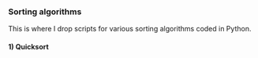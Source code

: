 ### Sorting algorithms

This is where I drop scripts for various sorting algorithms coded in Python. 

#### 1) Quicksort

